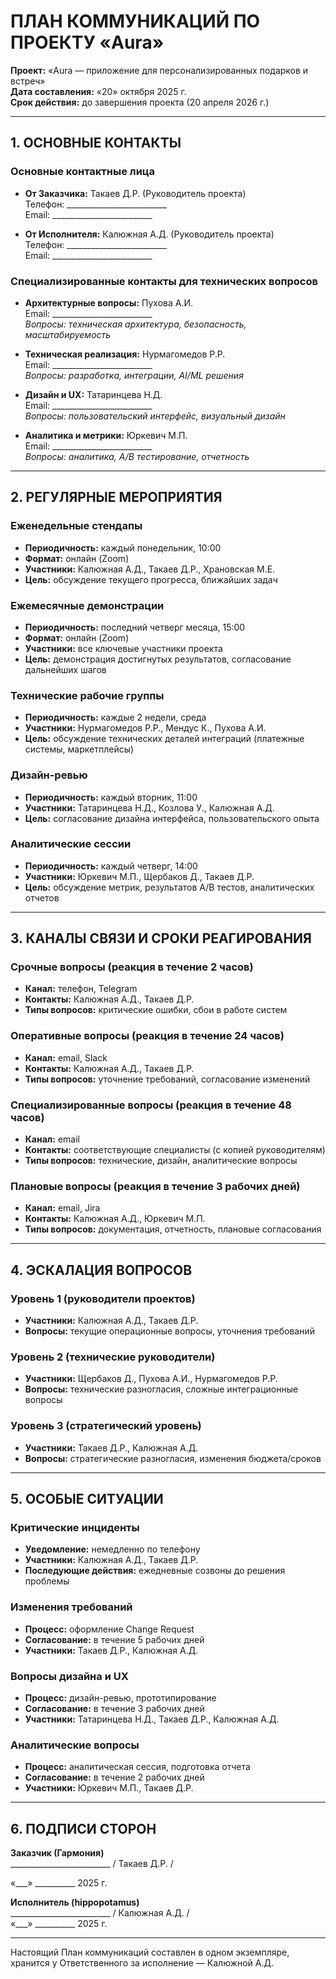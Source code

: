# ПЛАН КОММУНИКАЦИЙ ПО ПРОЕКТУ «Aura»

**Проект:** «Aura — приложение для персонализированных подарков и встреч»  
**Дата составления:** «20» октября 2025 г.  
**Срок действия:** до завершения проекта (20 апреля 2026 г.)

---

## 1. ОСНОВНЫЕ КОНТАКТЫ

### Основные контактные лица
- **От Заказчика:** Такаев Д.Р. (Руководитель проекта)  
  Телефон: _________________________  
  Email: _________________________  

- **От Исполнителя:** Калюжная А.Д. (Руководитель проекта)  
  Телефон: _________________________  
  Email: _________________________  

### Специализированные контакты для технических вопросов
- **Архитектурные вопросы:** Пухова А.И.  
  Email: _________________________  
  *Вопросы: техническая архитектура, безопасность, масштабируемость*

- **Техническая реализация:** Нурмагомедов Р.Р.  
  Email: _________________________  
  *Вопросы: разработка, интеграции, AI/ML решения*

- **Дизайн и UX:** Татаринцева Н.Д.  
  Email: _________________________  
  *Вопросы: пользовательский интерфейс, визуальный дизайн*

- **Аналитика и метрики:** Юркевич М.П.  
  Email: _________________________  
  *Вопросы: аналитика, A/B тестирование, отчетность*

---

## 2. РЕГУЛЯРНЫЕ МЕРОПРИЯТИЯ

### Еженедельные стендапы
- **Периодичность:** каждый понедельник, 10:00
- **Формат:** онлайн (Zoom)
- **Участники:** Калюжная А.Д., Такаев Д.Р., Храновская М.Е.
- **Цель:** обсуждение текущего прогресса, ближайших задач

### Ежемесячные демонстрации
- **Периодичность:** последний четверг месяца, 15:00
- **Формат:** онлайн (Zoom)
- **Участники:** все ключевые участники проекта
- **Цель:** демонстрация достигнутых результатов, согласование дальнейших шагов

### Технические рабочие группы
- **Периодичность:** каждые 2 недели, среда
- **Участники:** Нурмагомедов Р.Р., Мендус К., Пухова А.И.
- **Цель:** обсуждение технических деталей интеграций (платежные системы, маркетплейсы)

### Дизайн-ревью
- **Периодичность:** каждый вторник, 11:00
- **Участники:** Татаринцева Н.Д., Козлова У., Калюжная А.Д.
- **Цель:** согласование дизайна интерфейса, пользовательского опыта

### Аналитические сессии
- **Периодичность:** каждый четверг, 14:00
- **Участники:** Юркевич М.П., Щербаков Д., Такаев Д.Р.
- **Цель:** обсуждение метрик, результатов A/B тестов, аналитических отчетов

---

## 3. КАНАЛЫ СВЯЗИ И СРОКИ РЕАГИРОВАНИЯ

### Срочные вопросы (реакция в течение 2 часов)
- **Канал:** телефон, Telegram
- **Контакты:** Калюжная А.Д., Такаев Д.Р.
- **Типы вопросов:** критические ошибки, сбои в работе систем

### Оперативные вопросы (реакция в течение 24 часов)
- **Канал:** email, Slack
- **Контакты:** Калюжная А.Д., Такаев Д.Р.
- **Типы вопросов:** уточнение требований, согласование изменений

### Специализированные вопросы (реакция в течение 48 часов)
- **Канал:** email
- **Контакты:** соответствующие специалисты (с копией руководителям)
- **Типы вопросов:** технические, дизайн, аналитические вопросы

### Плановые вопросы (реакция в течение 3 рабочих дней)
- **Канал:** email, Jira
- **Контакты:** Калюжная А.Д., Юркевич М.П.
- **Типы вопросов:** документация, отчетность, плановые согласования

---

## 4. ЭСКАЛАЦИЯ ВОПРОСОВ

### Уровень 1 (руководители проектов)
- **Участники:** Калюжная А.Д., Такаев Д.Р.
- **Вопросы:** текущие операционные вопросы, уточнения требований

### Уровень 2 (технические руководители)
- **Участники:** Щербаков Д., Пухова А.И., Нурмагомедов Р.Р.
- **Вопросы:** технические разногласия, сложные интеграционные вопросы

### Уровень 3 (стратегический уровень)
- **Участники:** Такаев Д.Р., Калюжная А.Д.
- **Вопросы:** стратегические разногласия, изменения бюджета/сроков

---

## 5. ОСОБЫЕ СИТУАЦИИ

### Критические инциденты
- **Уведомление:** немедленно по телефону
- **Участники:** Калюжная А.Д., Такаев Д.Р.
- **Последующие действия:** ежедневные созвоны до решения проблемы

### Изменения требований
- **Процесс:** оформление Change Request
- **Согласование:** в течение 5 рабочих дней
- **Участники:** Такаев Д.Р., Калюжная А.Д.

### Вопросы дизайна и UX
- **Процесс:** дизайн-ревью, прототипирование
- **Согласование:** в течение 3 рабочих дней
- **Участники:** Татаринцева Н.Д., Такаев Д.Р., Калюжная А.Д.

### Аналитические вопросы
- **Процесс:** аналитическая сессия, подготовка отчета
- **Согласование:** в течение 2 рабочих дней
- **Участники:** Юркевич М.П., Такаев Д.Р.

---

## 6. ПОДПИСИ СТОРОН

**Заказчик (Гармония)**  
_________________________ / Такаев Д.Р. /  
  
«___» __________ 2025 г.

**Исполнитель (hippopotamus)**  
_________________________ / Калюжная А.Д. /  
«___» __________ 2025 г.

---

Настоящий План коммуникаций составлен в одном экземпляре, хранится у Ответственного за исполнение — Калюжной А.Д.
